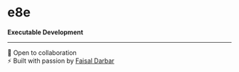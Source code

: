 # e8e

**Executable Development**

---

💼 Open to collaboration  
⚡ Built with passion by [Faisal Darbar](https://github.com/faisaldarbar)
